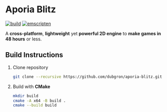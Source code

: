 # Aporia Blitz

[![build](https://github.com/dubgron/aporia-blitz/actions/workflows/build.yml/badge.svg)](https://github.com/dubgron/aporia-blitz/actions/workflows/build.yml)
[![emscripten](https://github.com/dubgron/aporia-blitz/actions/workflows/emscripten.yml/badge.svg)](https://github.com/dubgron/aporia-blitz/actions/workflows/emscripten.yml)

A **cross-platform**, **lightweight** yet **powerful 2D engine** to **make games in 48 hours** or less.

## Build Instructions

1. Clone repository
    ```sh
    git clone --recursive https://github.com/dubgron/aporia-blitz.git
    ```

2. Build with **CMake**
    ```sh
    mkdir build
    cmake -A x64 -B build .
    cmake --build build
    ```
